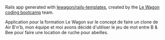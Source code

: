 Rails app generated with [lewagon/rails-templates](https://github.com/lewagon/rails-templates), created by the [Le Wagon coding bootcamp](https://www.lewagon.com) team.

Application pour la formation Le Wagon sur le concept de faire un clone de Air B'n'b, mon équipe et moi avons décidé d'utiliser le jeu de mot entre B & Bee pour faire une location de ruche pour abeilles.
